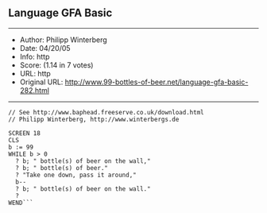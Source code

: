 
## Language GFA Basic ##
---
- Author: Philipp Winterberg
- Date: 04/20/05
- Info: http
- Score:  (1.14 in 7 votes)
- URL: http
- Original URL: http://www.99-bottles-of-beer.net/language-gfa-basic-282.html
---

```// GFA Basic version of 99 Bottles of beer (Bottles.gfa)
// See http://www.baphead.freeserve.co.uk/download.html
// Philipp Winterberg, http://www.winterbergs.de

SCREEN 18
CLS
b := 99
WHILE b > 0
  ? b; " bottle(s) of beer on the wall,"
  ? b; " bottle(s) of beer."
  ? "Take one down, pass it around,"
  b--
  ? b; " bottle(s) of beer on the wall."
  ?
WEND```